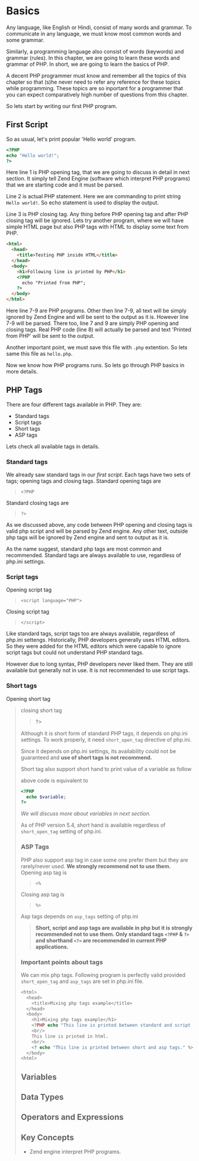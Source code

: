 # Basics

Any language, like English or Hindi, consist of many words and grammar. To communicate in any language, we must know most common words and some grammar.

Similarly, a programming language also consist of words (keywords) and grammar (rules). In this chapter, we are going to learn these words and grammar of PHP. In short, we are going to learn the basics of PHP.

A decent PHP programmer must know and remember all the topics of this chapter so that (s)he never need to refer any reference for these topics while programming. These topics are so inportant for a programmer that you can expect comparatively high number of questions from this chapter.

So lets start by writing our first PHP program.

## First Script

So as usual, let's print popular 'Hello world' program.

```php
<?PHP
echo "Hello world!";
?>
```

Here line 1 is PHP opening tag, that we are going to discuss in detail in next section. It simply tell Zend Engine (software which interpret PHP programs) that we are starting code and it must be parsed.

Line 2 is actual PHP statement. Here we are commanding to print string `Hello world!`. So echo statement is used to display the output.

Line 3 is PHP closing tag. Any thing before PHP opening tag and after PHP closing tag will be ignored. Lets try another program, where we will have simple HTML page but also PHP tags with HTML to display some text from PHP.

~~~~~HTML
<html>
  <head>
    <title>Testing PHP inside HTML</title>
  </head>
  <body>
    <h1>Following line is printed by PHP</h1>
    <?PHP
      echo "Printed from PHP";
    ?>
  </body>
</html>
~~~~~

Here line 7-9 are PHP programs. Other then line 7-9, all text will be simply ignored by Zend Engine and will be sent to the output as it is. However line 7-9 will be parsed. There too, line 7 and 9 are simply PHP opening and closing tags. Real PHP code (line 8) will actually be parsed and text 'Printed from PHP' will be sent to the output.

Another important point, we must save this file with `.php` extention. So lets same this file as `hello.php`.

Now we know how PHP programs runs. So lets go through PHP basics in more details.

## PHP Tags

There are four different tags available in PHP. They are:

* Standard tags
* Script tags
* Short tags
* ASP tags

Lets check all available tags in details.

### Standard tags

We already saw standard tags in our *first script*. Each tags have two sets of tags; opening tags and closing tags. Standard opening tags are

> `<?PHP`

Standard closing tags are

> `?>`

As we discussed above, any code between PHP opening and closing tags is valid php script and will be parsed by Zend engine. Any other text, outside php tags will be ignored by Zend engine and sent to output as it is.

As the name suggest, standard php tags are most common and recommended. Standard tags are always available to use, regardless of php.ini settings.

### Script tags

Opening script tag

> `<script language="PHP">`

Closing script tag

> `</script>`

Like standard tags, script tags too are always available, regardless of php.ini settengs. Historically, PHP developers generally uses HTML editors. So they were added for the HTML editors which were capable to ignore script tags but could not understand PHP standard tags.

However due to long syntax, PHP developers never liked them. They are still available but generally not in use. It is not recommended to use script tags.

### Short tags

Opening short tag

> <?

closing short tag

> ?>

Although it is short form of standard PHP tags, it depends on php.ini settings. To work properly, it need `short_open_tag` directive of php.ini.

Since it depends on php.ini settings, its availability could not be guaranteed and **use of short tags is not recommend.**

Short tag also support short hand to print value of a variable as follow

> <?= $variable ?>

above code is equivalent to

```php
<?PHP
  echo $variable;
?>
```

*We will discuss more about variables in next section.*

As of PHP version 5.4, short hand is available regardless of `short_open_tag` setting of php.ini.

### ASP Tags

PHP also support asp tag in case some one prefer them but they are rarely/never used. **We strongly recommend not to use them.** Opening asp tag is

> `<%`

Closing asp tag is

> `%>`

Asp tags depends on `asp_tags` setting of php.ini

> **Short, script and asp tags are available in php but it is strongly recommended not to use them. Only standard tags `<?PHP` & `?>` and shorthand `<?=` are recommended in current PHP applications.**

### Important points about tags

We can mix php tags. Following program is perfectly valid provided `short_open_tag` and `asp_tags` are set in php.ini file.

```php
<html>
  <head>
    <title>Mixing php tags example</title>
  </head>
  <body>
    <h1>Mixing php tags example</h1>
    <?PHP echo "This line is printed between standard and script tags." </script>
    <br/>
    This line is printed in html.
    <br/>
    <? echo "This line is printed between short and asp tags." %>
  </body>
<html>
```

## Variables

## Data Types

## Operators and Expressions

## Key Concepts

* Zend engine interpret PHP programs.
